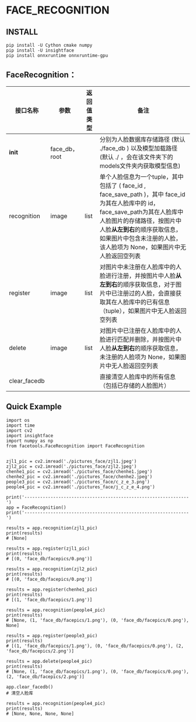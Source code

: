 # FACE_RECOGNITION

## INSTALL

```
pip install -U Cython cmake numpy
pip install -U insightface
pip install onnxruntime onnxruntime-gpu 
```

## FaceRecognition：

|接口名称|参数|返回值类型|备注|
|----|----|----|----|
|__init__|face_db，root||分别为人脸数据库存储路径 (默认 ./face_db ) 以及模型加载路径 (默认 ./ ，会在该文件夹下的models文件夹内获取模型信息)|
|recognition|image|list|单个人脸信息为一个tuple，其中包括了 ( face_id , face_save_path )，其中 face_id为其在人脸库中的 id，face_save_path为其在人脸库中人脸图片的存储路径，按图片中人脸**从左到右**的顺序获取信息，如果图片中包含未注册的人脸，该人脸项为 None，如果图片中无人脸返回空列表|
|register|image|list|对图片中未注册在人脸库中的人脸进行注册，并按图片中人脸**从左到右**的顺序获取信息，对于图片中已注册过的人脸，会直接获取其在人脸库中的已有信息（tuple），如果图片中无人脸返回空列表|
|delete|image|list|对图片中已注册在人脸库中的人脸进行匹配并删除，并按图片中人脸**从左到右**的顺序获取信息，未注册的人脸项为 None，如果图片中无人脸返回空列表|
|clear_facedb|||直接清空人脸库中的所有信息（包括已存储的人脸图片）|

## Quick Example

```
import os
import time
import cv2
import insightface
import numpy as np
from facetools.FaceRecognition import FaceRecognition


zjl1_pic = cv2.imread('./pictures_face/zjl1.jpeg')
zjl2_pic = cv2.imread('./pictures_face/zjl2.jpeg')
chenhe1_pic = cv2.imread('./pictures_face/chenhe1.jpeg')
chenhe2_pic = cv2.imread('./pictures_face/chenhe2.jpeg')
people3_pic = cv2.imread('./pictures_face/c_z_e_3.png')
people4_pic = cv2.imread('./pictures_face/j_c_z_e_4.png')

print('---------------------------------------------------------------')
app = FaceRecognition()
print('---------------------------------------------------------------')

results = app.recognition(zjl1_pic)
print(results) 
# [None]

results = app.register(zjl1_pic)
print(results) 
# [(0, 'face_db/facepics/0.png')]

results = app.recognition(zjl2_pic)
print(results) 
# [(0, 'face_db/facepics/0.png')]

results = app.register(chenhe1_pic)
print(results) 
# [(1, 'face_db/facepics/1.png')]

results = app.recognition(people4_pic)
print(results) 
# [None, (1, 'face_db/facepics/1.png'), (0, 'face_db/facepics/0.png'), None]

results = app.register(people3_pic)
print(results) 
# [(1, 'face_db/facepics/1.png'), (0, 'face_db/facepics/0.png'), (2, 'face_db/facepics/2.png')]

results = app.delete(people4_pic)
print(results) 
# [None, (1, 'face_db/facepics/1.png'), (0, 'face_db/facepics/0.png'), (2, 'face_db/facepics/2.png')]

app.clear_facedb()
# 清空人脸库

results = app.recognition(people4_pic)
print(results) 
# [None, None, None, None]
```




